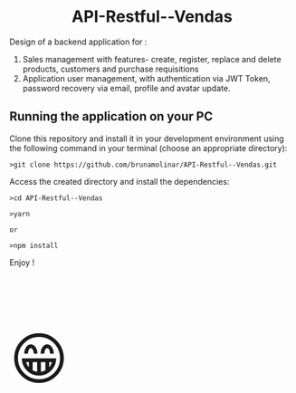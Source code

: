 <h1 align="center"> API-Restful--Vendas </h1>

Design of a backend application for :<br>
1. Sales management with features- create, register, replace and delete products, customers and purchase requisitions <br>
2. Application user management, with authentication via JWT Token, password recovery via email, profile and avatar update.

<h2> Running the application on your PC </h2>
Clone this repository and install it in your development environment using the following command in your terminal (choose an appropriate directory):

```
>git clone https://github.com/brunamolinar/API-Restful--Vendas.git
```
Access the created directory and install the dependencies:

```
>cd API-Restful--Vendas

>yarn

or

>npm install
```

Enjoy !<p style="font-size:100px">&#128513;</p>
